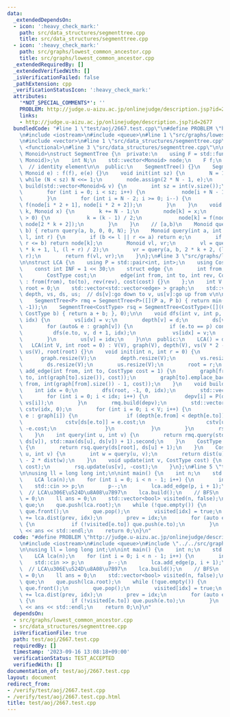 ```yaml
---
data:
  _extendedDependsOn:
  - icon: ':heavy_check_mark:'
    path: src/data_structures/segmenttree.cpp
    title: src/data_structures/segmenttree.cpp
  - icon: ':heavy_check_mark:'
    path: src/graphs/lowest_common_ancestor.cpp
    title: src/graphs/lowest_common_ancestor.cpp
  _extendedRequiredBy: []
  _extendedVerifiedWith: []
  _isVerificationFailed: false
  _pathExtension: cpp
  _verificationStatusIcon: ':heavy_check_mark:'
  attributes:
    '*NOT_SPECIAL_COMMENTS*': ''
    PROBLEM: http://judge.u-aizu.ac.jp/onlinejudge/description.jsp?id=2677
    links:
    - http://judge.u-aizu.ac.jp/onlinejudge/description.jsp?id=2677
  bundledCode: "#line 1 \"test/aoj/2667.test.cpp\"\n#define PROBLEM \"http://judge.u-aizu.ac.jp/onlinejudge/description.jsp?id=2677\"\
    \n#include <iostream>\n#include <queue>\n#line 1 \"src/graphs/lowest_common_ancestor.cpp\"\
    \n#include <vector>\n#line 1 \"src/data_structures/segmenttree.cpp\"\n#include\
    \ <functional>\n#line 3 \"src/data_structures/segmenttree.cpp\"\n\ntemplate <typename\
    \ Monoid>\nstruct SegmentTree {\n  private:\n    using F = std::function<Monoid(Monoid,\
    \ Monoid)>;\n    int N;\n    std::vector<Monoid> node;\n    F f;\n    Monoid e;\
    \  // identity element\n\n  public:\n    SegmentTree() {}\n    SegmentTree(F f,\
    \ Monoid e) : f(f), e(e) {}\n    void init(int sz) {\n        N = 1;\n       \
    \ while (N < sz) N <<= 1;\n        node.assign(2 * N - 1, e);\n    }\n    void\
    \ build(std::vector<Monoid>& v) {\n        int sz = int(v.size());\n        init(sz);\n\
    \        for (int i = 0; i < sz; i++) {\n            node[i + N - 1] = v[i];\n\
    \        }\n        for (int i = N - 2; i >= 0; i--) {\n            node[i] =\
    \ f(node[i * 2 + 1], node[i * 2 + 2]);\n        }\n    }\n    void update(int\
    \ k, Monoid x) {\n        k += N - 1;\n        node[k] = x;\n        while (k\
    \ > 0) {\n            k = (k - 1) / 2;\n            node[k] = f(node[2 * k + 1],\
    \ node[2 * k + 2]);\n        }\n    }\n    // [a,b)\n    Monoid query(int a, int\
    \ b) { return query(a, b, 0, 0, N); }\n    Monoid query(int a, int b, int k, int\
    \ l, int r) {\n        if (b <= l || r <= a) return e;\n        if (a <= l &&\
    \ r <= b) return node[k];\n        Monoid vl, vr;\n        vl = query(a, b, 2\
    \ * k + 1, l, (l + r) / 2);\n        vr = query(a, b, 2 * k + 2, (l + r) / 2,\
    \ r);\n        return f(vl, vr);\n    }\n};\n#line 3 \"src/graphs/lowest_common_ancestor.cpp\"\
    \n\nstruct LCA {\n    using P = std::pair<int, int>;\n    using CostType = int;\n\
    \    const int INF = 1 << 30;\n    struct edge {\n        int from, to, rev;\n\
    \        CostType cost;\n        edge(int from, int to, int rev, CostType cost)\
    \ : from(from), to(to), rev(rev), cost(cost) {}\n    };\n    int V = 0;\n    int\
    \ root = 0;\n    std::vector<std::vector<edge> > graph;\n    std::vector<int>\
    \ depth, vs, ds, us;  // ds[v]:go down to v, us[v]:go up from v\n\n  private:\n\
    \    SegmentTree<P> rmq = SegmentTree<P>([](P a, P b) { return min(a, b); }, P(INF,\
    \ -1));\n    SegmentTree<CostType> rsq = SegmentTree<CostType>([](CostType a,\
    \ CostType b) { return a + b; }, 0);\n\n    void dfs(int v, int p, int d, int&\
    \ idx) {\n        vs[idx] = v;\n        depth[v] = d;\n        ds[v] = idx++;\n\
    \        for (auto& e : graph[v]) {\n            if (e.to == p) continue;\n  \
    \          dfs(e.to, v, d + 1, idx);\n            vs[idx] = v;\n            idx++;\n\
    \        }\n        us[v] = idx;\n    }\n\n  public:\n    LCA() = default;\n \
    \   LCA(int V, int root = 0) : V(V), graph(V), depth(V), vs(V * 2 - 1), ds(V),\
    \ us(V), root(root) {}\n    void init(int n, int r = 0) {\n        V = n;\n  \
    \      graph.resize(V);\n        depth.resize(V);\n        vs.resize(V * 2 - 1);\n\
    \        ds.resize(V);\n        us.resize(V);\n        root = r;\n    }\n    void\
    \ add_edge(int from, int to, CostType cost = 1) {\n        graph[from].emplace_back(edge(from,\
    \ to, int(graph[to].size()), cost));\n        graph[to].emplace_back(edge(to,\
    \ from, int(graph[from].size()) - 1, cost));\n    }\n    void build() {\n    \
    \    int idx = 0;\n        dfs(root, -1, 0, idx);\n        std::vector<P> depv(idx);\n\
    \        for (int i = 0; i < idx; i++) {\n            depv[i] = P(depth[vs[i]],\
    \ vs[i]);\n        }\n        rmq.build(depv);\n        std::vector<CostType>\
    \ cstv(idx, 0);\n        for (int i = 0; i < V; i++) {\n            for (auto&\
    \ e : graph[i]) {\n                if (depth[e.from] < depth[e.to]) {\n      \
    \              cstv[ds[e.to]] = e.cost;\n                    cstv[us[e.to]] =\
    \ -e.cost;\n                }\n            }\n        }\n        rsq.build(cstv);\n\
    \    }\n    int query(int u, int v) {\n        return rmq.query(std::min(ds[u],\
    \ ds[v]), std::max(ds[u], ds[v]) + 1).second;\n    }\n    CostType dist(int u)\
    \ {\n        return rsq.query(ds[root], ds[u] + 1);\n    }\n    CostType dist(int\
    \ u, int v) {\n        int w = query(u, v);\n        return dist(u) + dist(v)\
    \ - 2 * dist(w);\n    }\n    void update(int v, CostType cost) {\n        rsq.update(ds[v],\
    \ cost);\n        rsq.update(us[v], -cost);\n    }\n};\n#line 5 \"test/aoj/2667.test.cpp\"\
    \n\nusing ll = long long int;\n\nint main() {\n    int n;\n    std::cin >> n;\n\
    \    LCA lca(n);\n    for (int i = 0; i < n - 1; i++) {\n        int p;\n    \
    \    std::cin >> p;\n        p--;\n        lca.add_edge(p, i + 1);\n    }\n  \
    \  // LCA\u306E\u524D\u8A08\u7B97\n    lca.build();\n    // BFS\n    int prev\
    \ = 0;\n    ll ans = 0;\n    std::vector<bool> visited(n, false);\n    std::queue<int>\
    \ que;\n    que.push(lca.root);\n    while (!que.empty()) {\n        int idx =\
    \ que.front();\n        que.pop();\n        visited[idx] = true;\n        ans\
    \ += lca.dist(prev, idx);\n        prev = idx;\n        for (auto e : lca.graph[idx])\
    \ {\n            if (!visited[e.to]) que.push(e.to);\n        }\n    }\n    std::cout\
    \ << ans << std::endl;\n    return 0;\n}\n"
  code: "#define PROBLEM \"http://judge.u-aizu.ac.jp/onlinejudge/description.jsp?id=2677\"\
    \n#include <iostream>\n#include <queue>\n#include \"../../src/graphs/lowest_common_ancestor.cpp\"\
    \n\nusing ll = long long int;\n\nint main() {\n    int n;\n    std::cin >> n;\n\
    \    LCA lca(n);\n    for (int i = 0; i < n - 1; i++) {\n        int p;\n    \
    \    std::cin >> p;\n        p--;\n        lca.add_edge(p, i + 1);\n    }\n  \
    \  // LCA\u306E\u524D\u8A08\u7B97\n    lca.build();\n    // BFS\n    int prev\
    \ = 0;\n    ll ans = 0;\n    std::vector<bool> visited(n, false);\n    std::queue<int>\
    \ que;\n    que.push(lca.root);\n    while (!que.empty()) {\n        int idx =\
    \ que.front();\n        que.pop();\n        visited[idx] = true;\n        ans\
    \ += lca.dist(prev, idx);\n        prev = idx;\n        for (auto e : lca.graph[idx])\
    \ {\n            if (!visited[e.to]) que.push(e.to);\n        }\n    }\n    std::cout\
    \ << ans << std::endl;\n    return 0;\n}\n"
  dependsOn:
  - src/graphs/lowest_common_ancestor.cpp
  - src/data_structures/segmenttree.cpp
  isVerificationFile: true
  path: test/aoj/2667.test.cpp
  requiredBy: []
  timestamp: '2023-09-16 13:08:18+09:00'
  verificationStatus: TEST_ACCEPTED
  verifiedWith: []
documentation_of: test/aoj/2667.test.cpp
layout: document
redirect_from:
- /verify/test/aoj/2667.test.cpp
- /verify/test/aoj/2667.test.cpp.html
title: test/aoj/2667.test.cpp
---
```

